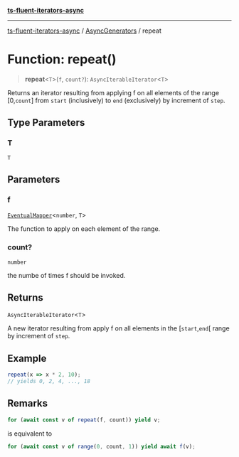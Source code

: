 [**ts-fluent-iterators-async**](../../../../README.md)

---

[ts-fluent-iterators-async](../../../../README.md) / [AsyncGenerators](../README.md) / repeat

# Function: repeat()

> **repeat**\<`T`\>(`f`, `count?`): `AsyncIterableIterator`\<`T`\>

Returns an iterator resulting from applying f on all elements of the range [0,`count`]
from `start` (inclusively) to `end` (exclusively) by increment of `step`.

## Type Parameters

### T

`T`

## Parameters

### f

[`EventualMapper`](../../../../type-aliases/EventualMapper.md)\<`number`, `T`\>

The function to apply on each element of the range.

### count?

`number`

the numbe of times f should be invoked.

## Returns

`AsyncIterableIterator`\<`T`\>

A new iterator resulting from apply f on all elements in the [`start`,`end`[ range by increment of `step`.

## Example

```ts
repeat(x => x * 2, 10);
// yields 0, 2, 4, ..., 18
```

## Remarks

```ts
for (await const v of repeat(f, count)) yield v;
```

is equivalent to

```ts
for (await const v of range(0, count, 1)) yield await f(v);
```
